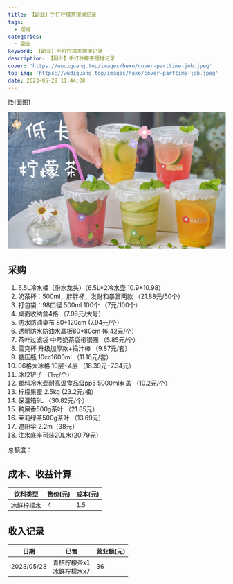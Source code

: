 ```yaml
---
title: 【副业】手打柠檬茶摆摊记录
tags:
  - 摆摊
categories:
  - 副业
keyword: 【副业】手打柠檬茶摆摊记录
description: 【副业】手打柠檬茶摆摊记录
cover: 'https://wudiguang.top/images/hexo/cover-parttime-job.jpeg'
top_img: 'https://wudiguang.top/images/hexo/cover-parttime-job.jpeg'
date: 2023-05-29 11:44:00
---
```


[封面图]

![封面图](../pic/post/cover-parttime-job.jpg)

## 采购

1. 6.5L冷水桶（带水龙头）（6.5L*2冷水壶  10.9+10.98）
2. 奶茶杯：500ml，胖胖杯，发财和暴富两款    （21.88元/50个）
3. 打包袋：98口径 500ml 100个   （7元/100个）
4. 桌面收纳盒4格  （7.98元/大号）
5. 防水防油桌布 80*120cm  (7.94元/个）
6. 透明防水防油水晶板80*80cm (6.42元/个）
7. 茶叶过滤袋  中号奶茶袋带钢圈  （5.85元/个）
8. 雪克杯 升级加厚款+捣汁棒  （9.87元/套）
9. 糖压瓶 10cc1600ml  （11.16元/套）
10. 96格大冰格 10层+4层  （18.39元+7.34元）
11. 冰块铲子  （1元/个）
12. 塑料冷水壶耐高温食品级pp5  5000ml有盖  （10.2元/个）
13. 柠檬果蜜 2.5kg  (23.2元/桶）
14. 保温箱9L  （30.82元/个）
15. 鸭屎香500g茶叶 （21.85元）
16. 茉莉绿茶500g茶叶   （13.69元）
17. 遮阳伞 2.2m（38元）
18. 注水底座可装20L水(20.79元）

总额度：

## 成本、收益计算

|  饮料类型   | 售价(元)  | 成本(元)  |
|  ----  | ----  | ----  |
| 冰鲜柠檬水  | 4 | 1.5 |

## 收入记录

|  日期   | 已售  | 营业额(元)  |
|  ----  | ----  | ----  |
| 2023/05/28  | 青桔柠檬茶x1 <br> 冰鲜柠檬水x7 | 36 |